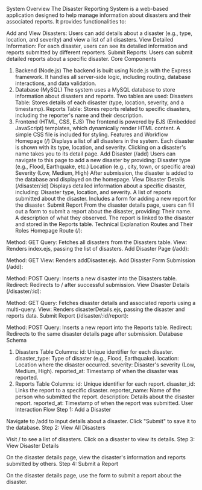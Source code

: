 System Overview
The Disaster Reporting System is a web-based application designed to help manage information about disasters and their associated reports. It provides functionalities to:

Add and View Disasters: Users can add details about a disaster (e.g., type, location, and severity) and view a list of all disasters.
View Detailed Information: For each disaster, users can see its detailed information and reports submitted by different reporters.
Submit Reports: Users can submit detailed reports about a specific disaster.
Core Components
1. Backend (Node.js)
The backend is built using Node.js with the Express framework.
It handles all server-side logic, including routing, database interactions, and data validation.
2. Database (MySQL)
The system uses a MySQL database to store information about disasters and reports.
Two tables are used:
Disasters Table: Stores details of each disaster (type, location, severity, and a timestamp).
Reports Table: Stores reports related to specific disasters, including the reporter's name and their description.
3. Frontend (HTML, CSS, EJS)
The frontend is powered by EJS (Embedded JavaScript) templates, which dynamically render HTML content.
A simple CSS file is included for styling.
Features and Workflow
Homepage (/)
Displays a list of all disasters in the system.
Each disaster is shown with its type, location, and severity.
Clicking on a disaster's name takes you to its detail page.
Add Disaster (/add)
Users can navigate to this page to add a new disaster by providing:
Disaster type (e.g., Flood, Earthquake, etc.)
Location (e.g., city, town, or specific area)
Severity (Low, Medium, High)
After submission, the disaster is added to the database and displayed on the homepage.
View Disaster Details (/disaster/:id)
Displays detailed information about a specific disaster, including:
Disaster type, location, and severity.
A list of reports submitted about the disaster.
Includes a form for adding a new report for the disaster.
Submit Report
From the disaster details page, users can fill out a form to submit a report about the disaster, providing:
Their name.
A description of what they observed.
The report is linked to the disaster and stored in the Reports table.
Technical Explanation
Routes and Their Roles
Homepage Route (/):

Method: GET
Query: Fetches all disasters from the Disasters table.
View: Renders index.ejs, passing the list of disasters.
Add Disaster Page (/add):

Method: GET
View: Renders addDisaster.ejs.
Add Disaster Form Submission (/add):

Method: POST
Query: Inserts a new disaster into the Disasters table.
Redirect: Redirects to / after successful submission.
View Disaster Details (/disaster/:id):

Method: GET
Query: Fetches disaster details and associated reports using a multi-query.
View: Renders disasterDetails.ejs, passing the disaster and reports data.
Submit Report (/disaster/:id/report):

Method: POST
Query: Inserts a new report into the Reports table.
Redirect: Redirects to the same disaster details page after submission.
Database Schema
1. Disasters Table
Columns:
id: Unique identifier for each disaster.
disaster_type: Type of disaster (e.g., Flood, Earthquake).
location: Location where the disaster occurred.
severity: Disaster's severity (Low, Medium, High).
reported_at: Timestamp of when the disaster was reported.
2. Reports Table
Columns:
id: Unique identifier for each report.
disaster_id: Links the report to a specific disaster.
reporter_name: Name of the person who submitted the report.
description: Details about the disaster report.
reported_at: Timestamp of when the report was submitted.
User Interaction Flow
Step 1: Add a Disaster

Navigate to /add to input details about a disaster.
Click "Submit" to save it to the database.
Step 2: View All Disasters

Visit / to see a list of disasters.
Click on a disaster to view its details.
Step 3: View Disaster Details

On the disaster details page, view the disaster's information and reports submitted by others.
Step 4: Submit a Report

On the disaster details page, use the form to submit a report about the disaster.
